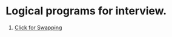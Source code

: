 # Logical programs for interview.
1. [Click for Swapping](#https://github.com/devsantosh1502/InterviewRelated/blob/main/LogicalPrograms/LogicalPrograms/Swapping.cs)

